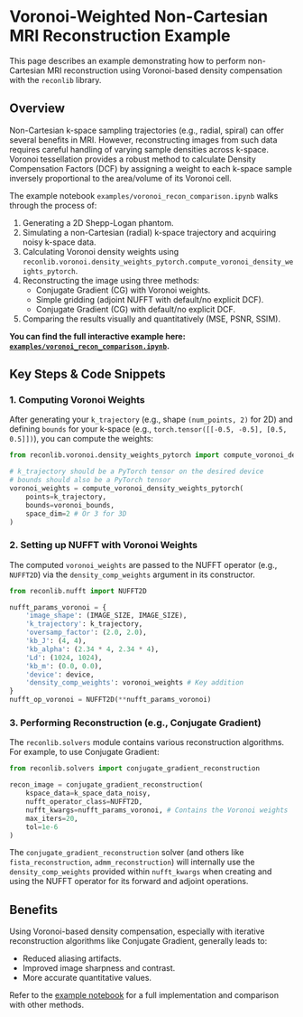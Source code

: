 # Voronoi-Weighted Non-Cartesian MRI Reconstruction Example

This page describes an example demonstrating how to perform non-Cartesian MRI reconstruction using Voronoi-based density compensation with the `reconlib` library.

## Overview

Non-Cartesian k-space sampling trajectories (e.g., radial, spiral) can offer several benefits in MRI. However, reconstructing images from such data requires careful handling of varying sample densities across k-space. Voronoi tessellation provides a robust method to calculate Density Compensation Factors (DCF) by assigning a weight to each k-space sample inversely proportional to the area/volume of its Voronoi cell.

The example notebook `examples/voronoi_recon_comparison.ipynb` walks through the process of:
1.  Generating a 2D Shepp-Logan phantom.
2.  Simulating a non-Cartesian (radial) k-space trajectory and acquiring noisy k-space data.
3.  Calculating Voronoi density weights using `reconlib.voronoi.density_weights_pytorch.compute_voronoi_density_weights_pytorch`.
4.  Reconstructing the image using three methods:
    *   Conjugate Gradient (CG) with Voronoi weights.
    *   Simple gridding (adjoint NUFFT with default/no explicit DCF).
    *   Conjugate Gradient (CG) with default/no explicit DCF.
5.  Comparing the results visually and quantitatively (MSE, PSNR, SSIM).

**You can find the full interactive example here: [`examples/voronoi_recon_comparison.ipynb`](../examples/voronoi_recon_comparison.ipynb).**

## Key Steps & Code Snippets

### 1. Computing Voronoi Weights

After generating your `k_trajectory` (e.g., shape `(num_points, 2)` for 2D) and defining `bounds` for your k-space (e.g., `torch.tensor([[-0.5, -0.5], [0.5, 0.5]])`), you can compute the weights:

```python
from reconlib.voronoi.density_weights_pytorch import compute_voronoi_density_weights_pytorch

# k_trajectory should be a PyTorch tensor on the desired device
# bounds should also be a PyTorch tensor
voronoi_weights = compute_voronoi_density_weights_pytorch(
    points=k_trajectory,
    bounds=voronoi_bounds,
    space_dim=2 # Or 3 for 3D
)
```

### 2. Setting up NUFFT with Voronoi Weights

The computed `voronoi_weights` are passed to the NUFFT operator (e.g., `NUFFT2D`) via the `density_comp_weights` argument in its constructor.

```python
from reconlib.nufft import NUFFT2D

nufft_params_voronoi = {
    'image_shape': (IMAGE_SIZE, IMAGE_SIZE),
    'k_trajectory': k_trajectory,
    'oversamp_factor': (2.0, 2.0),
    'kb_J': (4, 4),
    'kb_alpha': (2.34 * 4, 2.34 * 4),
    'Ld': (1024, 1024),
    'kb_m': (0.0, 0.0),
    'device': device,
    'density_comp_weights': voronoi_weights # Key addition
}
nufft_op_voronoi = NUFFT2D(**nufft_params_voronoi)
```

### 3. Performing Reconstruction (e.g., Conjugate Gradient)

The `reconlib.solvers` module contains various reconstruction algorithms. For example, to use Conjugate Gradient:

```python
from reconlib.solvers import conjugate_gradient_reconstruction

recon_image = conjugate_gradient_reconstruction(
    kspace_data=k_space_data_noisy,
    nufft_operator_class=NUFFT2D,
    nufft_kwargs=nufft_params_voronoi, # Contains the Voronoi weights
    max_iters=20,
    tol=1e-6
)
```
The `conjugate_gradient_reconstruction` solver (and others like `fista_reconstruction`, `admm_reconstruction`) will internally use the `density_comp_weights` provided within `nufft_kwargs` when creating and using the NUFFT operator for its forward and adjoint operations.

## Benefits

Using Voronoi-based density compensation, especially with iterative reconstruction algorithms like Conjugate Gradient, generally leads to:
*   Reduced aliasing artifacts.
*   Improved image sharpness and contrast.
*   More accurate quantitative values.

Refer to the [example notebook](../examples/voronoi_recon_comparison.ipynb) for a full implementation and comparison with other methods.
